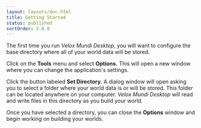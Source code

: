 ```yaml
---
layout: layouts/doc.html
title: Getting Started
status: published
sortOrder: 2.0.0
---
```


The first time you run _Velox Mundi Desktop,_ you will want to configure the base directory where all of your world data will be stored.

Click on the **Tools** menu and select **Options.** This will open a new window where you can change the application's settings.

Click the button labeled **Set Directory.** A dialog window will open asking you to select a folder where your world data is or will be stored. This folder can be located anywhere on your computer. _Velox Mundi Desktop_ will read and write files in this directory as you build your world.

Once you have selected a directory, you can close the **Options** window and begin working on building your worlds.
